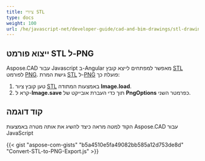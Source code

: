 ```yaml
---
title: ציורי STL
type: docs
weight: 100
url: /he/javascript-net/developer-guide/cad-and-bim-drawings/stl-drawings/
---
```


## **ייצוא פורמט STL ל-PNG**

Aspose.CAD עבור Javascript ב-Angular מאפשר למפתחים לייצא קובץ [STL](https://docs.fileformat.com/cad/stl/) לפורמט [PNG](https://docs.fileformat.com/image/png/).
גישת המרת [STL](https://docs.fileformat.com/cad/stl/) ל-[PNG](https://docs.fileformat.com/image/png/) פועלת כך:

1. טען קובץ ציור [STL](https://docs.fileformat.com/cad/stl/) באמצעות המתודה **Image.load**.
2. קרא ל-**Image.save** תוך כדי העברת אובייקט של **PngOptions** כפרמטר השני.

## קוד דוגמה

הקוד למטה מראה כיצד להשיג את אותה מטרה באמצעות Aspose.CAD עבור JavaScript

{{< gist "aspose-com-gists" "b5a4510e5fa49082bb585a12d753de8d" "Convert-STL-to-PNG-Export.js" >}}
